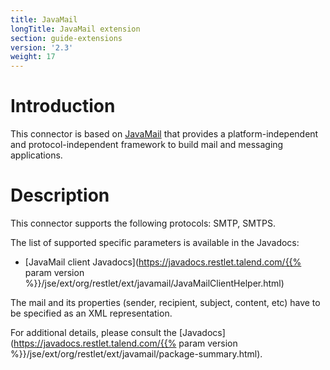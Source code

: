```yaml
---
title: JavaMail
longTitle: JavaMail extension
section: guide-extensions
version: '2.3'
weight: 17
---
```

# Introduction

This connector is based on
[JavaMail](http://www.oracle.com/technetwork/java/javamail/index.html)
that provides a platform-independent and protocol-independent framework
to build mail and messaging applications.

# Description

This connector supports the following protocols: SMTP, SMTPS.

The list of supported specific parameters is available in the Javadocs:

-   [JavaMail client Javadocs](https://javadocs.restlet.talend.com/{{% param version %}}/jse/ext/org/restlet/ext/javamail/JavaMailClientHelper.html)

The mail and its properties (sender, recipient, subject, content, etc)
have to be specified as an XML representation.

For additional details, please consult the
[Javadocs](https://javadocs.restlet.talend.com/{{% param version %}}/jse/ext/org/restlet/ext/javamail/package-summary.html).
